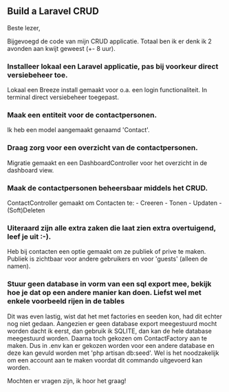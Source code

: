 ## Build a Laravel CRUD

Beste lezer,

Bijgevoegd de code van mijn CRUD applicatie. Totaal ben ik er denk ik 2 avonden aan kwijt geweest (+- 8 uur).

### Installeer lokaal een Laravel applicatie, pas bij voorkeur direct versiebeheer toe. 
Lokaal een Breeze install gemaakt voor o.a. een login functionaliteit. In terminal direct versiebeheer toegepast.

### Maak een entiteit voor de contactpersonen. 

Ik heb een model aangemaakt genaamd 'Contact'.
    
### Draag zorg voor een overzicht van de contactpersonen. 

Migratie gemaakt en een DashboardController voor het overzicht in de dashboard view.

### Maak de contactpersonen beheersbaar middels het CRUD.

ContactController gemaakt om Contacten te:
    - Creeren
    - Tonen
    - Updaten
    - (Soft)Deleten  
    

### Uiteraard zijn alle extra zaken die laat zien extra overtuigend, leef je uit :-). 

Heb bij contacten een optie gemaakt om ze publiek of prive te maken. Publiek is zichtbaar voor andere gebruikers en voor 'guests' (alleen de namen).


### Stuur geen database in vorm van een sql export mee, bekijk hoe je dat op een andere manier kan doen. Liefst wel met enkele voorbeeld rijen in de tables

Dit was even lastig, wist dat het met factories en seeden kon, had dit echter nog niet gedaan. Aangezien er geen database export meegestuurd mocht worden dacht ik eerst, dan gebruik ik SQLITE, dan kan de hele database meegestuurd worden. Daarna toch gekozen om ContactFactory aan te maken. Dus in .env kan er gekozen worden voor een andere database en deze kan gevuld worden met 'php artisan db:seed'. Wel is het noodzakelijk om een account aan te maken voordat dit commando uitgevoerd kan worden. 

Mochten er vragen zijn, ik hoor het graag!



